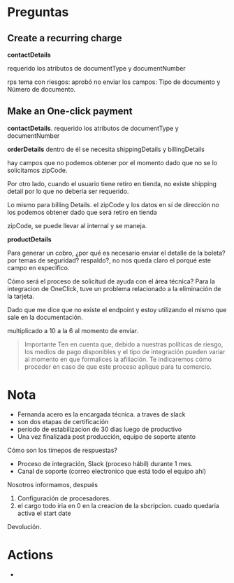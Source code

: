 # Preguntas

## Create a recurring charge
**contactDetails** 

requerido los atributos de  documentType y documentNumber

rps
tema con riesgos: aprobó no enviar los campos: Tipo de documento y Número de documento.

## Make an One-click payment
**contactDetails**.
requerido los atributos de  documentType y documentNumber 

**orderDetails**
dentro de él se necesita shippingDetails y billingDetails

hay campos que no podemos obtener por el momento dado que no se lo solicitamos
zipCode.

Por otro lado, cuando el usuario tiene retiro en tienda, no existe shipping detail por lo que no deberia ser requerido.

Lo mismo para billing Details. el zipCode y los datos en sí de dirección no los podemos obtener dado que será retiro en tienda

zipCode, se puede llevar al internal y se maneja.

**productDetails**

Para generar un cobro, ¿por qué es necesario enviar el detalle de la boleta? por temas de seguridad? respaldo?, no nos queda claro el porqué este campo en especifico.


Cómo será el proceso de solicitud de ayuda con el área técnica?
Para la integracion de OneClick, tuve un problema relacionado a la eliminación de la tarjeta.

Dado que me dice que no existe el endpoint y estoy utilizando el mismo que sale en la documentación.

multiplicado a 10 a la 6 al momento de enviar.

> Importante
Ten en cuenta que, debido a nuestras políticas de riesgo, los medios de pago disponibles y el tipo de integración pueden variar al momento en que formalices la afiliación. Te indicaremos cómo proceder en caso de que este proceso aplique para tu comercio.


# Nota
- Fernanda acero es la encargada técnica. a traves de slack
- son dos etapas de certificación
- periodo de estabilizacion de 30 dias luego de productivo
- Una vez finalizada post producción, equipo de soporte atento

Cómo son los timepos de respuestas?
- Proceso de integración, Slack (proceso hábil) durante 1 mes.
- Canal de soporte (correo electronico que está todo el equipo ahí)

Nosotros informamos, después 

1) Configuración de procesadores.
2) el cargo todo iria en 0 en la creacion de la sbcripcion. cuado quedaria activa el start date

Devolución.

# Actions
- 